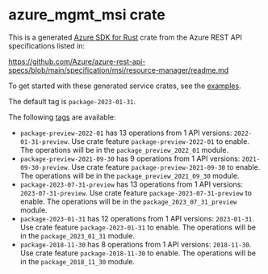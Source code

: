 # azure_mgmt_msi crate

This is a generated [Azure SDK for Rust](https://github.com/Azure/azure-sdk-for-rust) crate from the Azure REST API specifications listed in:

https://github.com/Azure/azure-rest-api-specs/blob/main/specification/msi/resource-manager/readme.md

To get started with these generated service crates, see the [examples](https://github.com/Azure/azure-sdk-for-rust/blob/main/services/README.md#examples).

The default tag is `package-2023-01-31`.

The following [tags](https://github.com/Azure/azure-sdk-for-rust/blob/main/services/tags.md) are available:

- `package-preview-2022-01` has 13 operations from 1 API versions: `2022-01-31-preview`. Use crate feature `package-preview-2022-01` to enable. The operations will be in the `package_preview_2022_01` module.
- `package-preview-2021-09-30` has 9 operations from 1 API versions: `2021-09-30-preview`. Use crate feature `package-preview-2021-09-30` to enable. The operations will be in the `package_preview_2021_09_30` module.
- `package-2023-07-31-preview` has 13 operations from 1 API versions: `2023-07-31-preview`. Use crate feature `package-2023-07-31-preview` to enable. The operations will be in the `package_2023_07_31_preview` module.
- `package-2023-01-31` has 12 operations from 1 API versions: `2023-01-31`. Use crate feature `package-2023-01-31` to enable. The operations will be in the `package_2023_01_31` module.
- `package-2018-11-30` has 8 operations from 1 API versions: `2018-11-30`. Use crate feature `package-2018-11-30` to enable. The operations will be in the `package_2018_11_30` module.